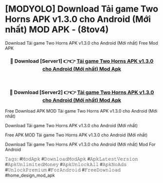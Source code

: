 # [MODYOLO] Download Tải game Two Horns APK v1.3.0 cho Android (Mới nhất) MOD APK - (8tov4)
Download Tải game Two Horns APK v1.3.0 cho Android (Mới nhất) Free Mod APK

<div align="center">
<h3>🔴 Download [Server1] 👉👉 <a href="https://apk-comot.site?title=Tải_game_Two_Horns_APK_v1.3.0_cho_Android_(Mới_nhất)">Tải game Two Horns APK v1.3.0 cho Android (Mới nhất) Mod Apk</a></h3><br>

<h3>🔴 Download [Server2] 👉👉 <a href="https://apk-comot.site?title=Tải_game_Two_Horns_APK_v1.3.0_cho_Android_(Mới_nhất)">Tải game Two Horns APK v1.3.0 cho Android (Mới nhất) Mod Apk</a></h3>
</div>


Free Download APK MOD Tải game Two Horns APK v1.3.0 cho Android (Mới nhất)

Download Tải game Two Horns APK v1.3.0 cho Android (Mới nhất) 

Free APK MOD Tải game Two Horns APK v1.3.0 cho Android (Mới nhất) 

Download Tải game Two Horns APK v1.3.0 cho Android (Mới nhất) Mod For Android

𝚃𝚊𝚐𝚜: #𝙼𝚘𝚍𝙰𝚙𝚔 #𝙳𝚘𝚠𝚗𝚕𝚘𝚊𝚍𝙼𝚘𝚍𝙰𝚙𝚔 #𝙰𝚙𝚔𝙻𝚊𝚝𝚎𝚜𝚝𝚅𝚎𝚛𝚜𝚒𝚘𝚗 #𝙰𝚙𝚔𝚄𝚗𝚕𝚒𝚖𝚒𝚝𝚎𝚍𝙼𝚘𝚗𝚎𝚢 #𝙰𝚙𝚔𝚄𝚗𝚕𝚘𝚌𝚔𝙰𝚕𝚕 #𝙰𝚙𝚔𝙽𝚘𝙰𝚍𝚜 #𝚄𝚗𝚕𝚘𝚌𝚔𝙿𝚛𝚎𝚖𝚒𝚞𝚖 #𝙵𝚘𝚛𝙰𝚗𝚍𝚛𝚘𝚒𝚍 #𝙵𝚛𝚎𝚎𝙳𝚘𝚠𝚗𝚕𝚘𝚊𝚍 #home_design_mod_apk